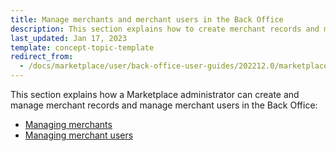 ```yaml
---
title: Manage merchants and merchant users in the Back Office
description: This section explains how to create merchant records and manage merchant records and users.
last_updated: Jan 17, 2023
template: concept-topic-template
redirect_from:
  - /docs/marketplace/user/back-office-user-guides/202212.0/marketplace/merchants/merchants.html
---
```

This section explains how a Marketplace administrator can create and manage merchant records and manage merchant users in the Back Office:

* [Managing merchants](/docs/pbc/all/merchant-management/{{page.version}}/marketplace/manage-in-the-back-office/manage-merchants.html)
* [Managing merchant users](/docs/pbc/all/merchant-management/{{page.version}}/marketplace/manage-in-the-back-office/manage-merchant-users.html)
